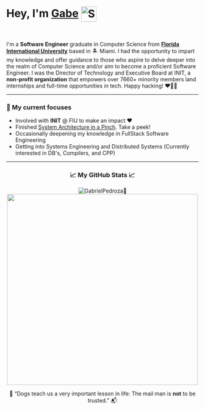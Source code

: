 # Hey, I'm [Gabe](https://youtu.be/xvFZjo5PgG0) <img src="https://emojis.slackmojis.com/emojis/images/1531849430/4246/blob-sunglasses.gif?1531849430" width="40" style="vertical-align: middle;" alt="Sunglasses Emoji">

<br />

I'm a **Software Engineer** graduate in Computer Science from **[Florida International University](https://www.fiu.edu/)** based in 🏝 Miami. I had the opportunity to impart my knowledge and offer guidance to those who aspire to delve deeper into the realm of Computer Science and/or aim to become a proficient Software Engineer. I was the Director of Technology and Executive Board at INIT, a **non-profit organization** that empowers over 7660+ minority members land internships and full-time opportunities in tech. Happy hacking! ❤️🤙🏻
<br>

---
### 🥸 My current focuses

* Involved with **INIT** @ FIU to make an impact ❤️
* Finished [System Architecture in a Pinch](https://www.notion.so/System-Architecture-in-a-Pinch-554626aa03fa4c8c90a0747b7f5e3ff1). Take a peek!
* Occasionally deepening my knowledge in FullStack Software Engineering
* Getting into Systems Engineering and Distributed Systems (Currently interested in DB's, Compilers, and CPP)

<hr>


<h3 align="center">📈 My GitHub Stats 📈</h3>

<p align="center"> <img src="https://github-readme-stats.vercel.app/api?username=GabrielPedroza&show_icons=true&theme=dracula" alt="GabrielPedroza🥸" />

<br />

<img width="500px" align="center" src="https://forthebadge.com/images/badges/contains-tasty-spaghetti-code.svg" />

</br>


<p align="center">🐶 “Dogs teach us a very important lesson in life: The mail man is <b>not</b> to be trusted.” 📬</p>
</div>
